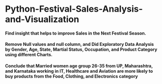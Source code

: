 # Python-Festival-Sales-Analysis-and-Visualization
####	Find insight that helps to improve Sales in the Next Festival Season.
####	Remove Null values and null column, and Did Exploratory Data Analysis by Gender, Age, State, Martial Status, Occupation, and Product Category using different Charts.
####	Conclude that Married women age group 26-35 from UP, Maharashtra, and Karnataka working in IT, Healthcare and Aviation are more likely to buy products from the Food, Clothing, and Electronics category
